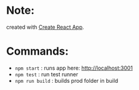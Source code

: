 # Note: 
created with [Create React App](https://github.com/facebook/create-react-app).

# Commands: 
- `npm start` : runs app here: [http://localhost:3001](http://localhost:3001) 
- `npm test` : run test runner
- `npm run build` : builds prod folder in build

